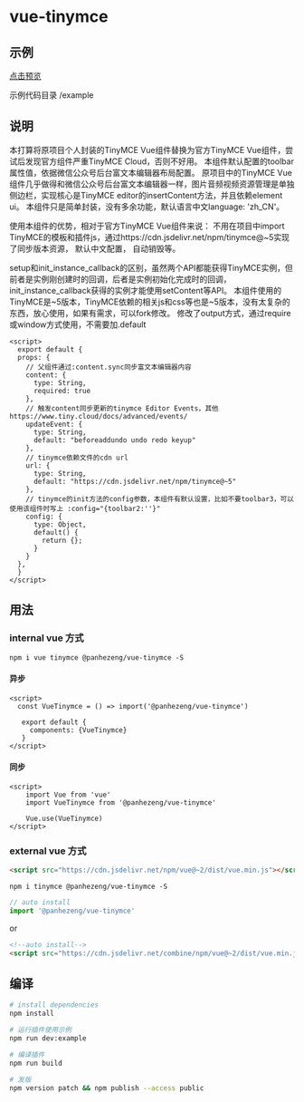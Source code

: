 # vue-tinymce

## 示例

[点击预览](https://panhezeng.github.io/vue-tinymce/)

示例代码目录 /example

## 说明

本打算将原项目个人封装的TinyMCE Vue组件替换为官方TinyMCE Vue组件，尝试后发现官方组件严重TinyMCE Cloud，否则不好用。
本组件默认配置的toolbar属性值，依据微信公众号后台富文本编辑器布局配置。
原项目中的TinyMCE Vue组件几乎做得和微信公众号后台富文本编辑器一样，图片音频视频资源管理是单独侧边栏，实现核心是TinyMCE editor的insertContent方法，并且依赖element ui。
本组件只是简单封装，没有多余功能，默认语言中文language: 'zh_CN'。

使用本组件的优势，相对于官方TinyMCE Vue组件来说：
不用在项目中import TinyMCE的模板和插件js，通过https://cdn.jsdelivr.net/npm/tinymce@~5实现了同步版本资源，
默认中文配置，
自动销毁等。

setup和init_instance_callback的区别，虽然两个API都能获得TinyMCE实例，但前者是实例刚创建时的回调，后者是实例初始化完成时的回调，init_instance_callback获得的实例才能使用setContent等API。
本组件使用的TinyMCE是~5版本，TinyMCE依赖的相关js和css等也是~5版本，没有太复杂的东西，放心使用，如果有需求，可以fork修改。
修改了output方式，通过require或window方式使用，不需要加.default
   
```vue
<script>
  export default {
  props: {
    // 父组件通过:content.sync同步富文本编辑器内容
    content: {
      type: String,
      required: true
    },
    // 触发content同步更新的tinymce Editor Events，其他https://www.tiny.cloud/docs/advanced/events/
    updateEvent: {
      type: String,
      default: "beforeaddundo undo redo keyup"
    },
    // tinymce依赖文件的cdn url
    url: {
      type: String,
      default: "https://cdn.jsdelivr.net/npm/tinymce@~5"
    },
    // tinymce的init方法的config参数，本组件有默认设置，比如不要toolbar3，可以使用该组件时写上 :config="{toolbar2:''}"
    config: {
      type: Object,
      default() {
        return {};
      }
    }
  },
  }
</script>  
```

## 用法

### internal vue 方式

`npm i vue tinymce @panhezeng/vue-tinymce -S`

#### 异步
```vue
<script>
  const VueTinymce = () => import('@panhezeng/vue-tinymce')
 
   export default {
     components: {VueTinymce}
   }
</script>
```

#### 同步
```vue
<script>
    import Vue from 'vue'
    import VueTinymce from '@panhezeng/vue-tinymce'

    Vue.use(VueTinymce)
</script>
```

### external vue 方式

```html
<script src="https://cdn.jsdelivr.net/npm/vue@~2/dist/vue.min.js"></script>
```

`npm i tinymce @panhezeng/vue-tinymce -S`

```javascript
// auto install
import '@panhezeng/vue-tinymce'
```
or 
```html
<!--auto install-->
<script src="https://cdn.jsdelivr.net/combine/npm/vue@~2/dist/vue.min.js,npm/tinymce@~5/tinymce.min.js,npm/@panhezeng/vue-tinymce@latest/dist/vue-tinymce.min.js"></script>
```

## 编译

``` bash
# install dependencies
npm install

# 运行插件使用示例
npm run dev:example

# 编译插件
npm run build

# 发版
npm version patch && npm publish --access public

```

